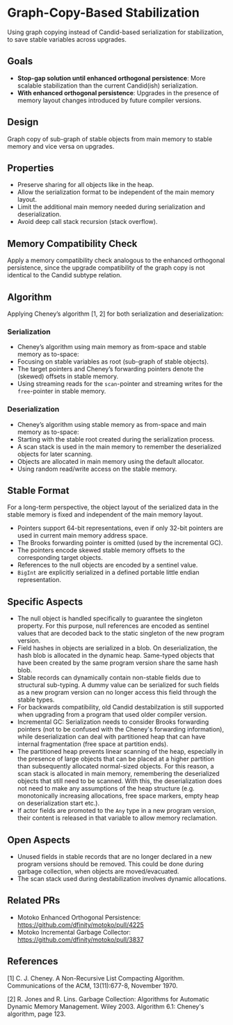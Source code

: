 # Graph-Copy-Based Stabilization

Using graph copying instead of Candid-based serialization for stabilization, to save stable variables across upgrades. 

## Goals

* **Stop-gap solution until enhanced orthogonal persistence**: More scalable stabilization than the current Candid(ish) serialization.
* **With enhanced orthogonal persistence**: Upgrades in the presence of memory layout changes introduced by future compiler versions.

## Design

Graph copy of sub-graph of stable objects from main memory to stable memory and vice versa on upgrades.

## Properties
* Preserve sharing for all objects like in the heap.
* Allow the serialization format to be independent of the main memory layout.
* Limit the additional main memory needed during serialization and deserialization.
* Avoid deep call stack recursion (stack overflow).

## Memory Compatibility Check
Apply a memory compatibility check analogous to the enhanced orthogonal persistence, since the upgrade compatibility of the graph copy is not identical to the Candid subtype relation.

## Algorithm
Applying Cheney’s algorithm [1, 2] for both serialization and deserialization:

### Serialization
* Cheney’s algorithm using main memory as from-space and stable memory as to-space: 
* Focusing on stable variables as root (sub-graph of stable objects).
* The target pointers and Cheney’s forwarding pointers denote the (skewed) offsets in stable memory.
* Using streaming reads for the `scan`-pointer and streaming writes for the `free`-pointer in stable memory.

### Deserialization
* Cheney’s algorithm using stable memory as from-space and main memory as to-space: 
* Starting with the stable root created during the serialization process.
* A scan stack is used in the main memory to remember the deserialized objects for later scanning.
* Objects are allocated in main memory using the default allocator.
* Using random read/write access on the stable memory.

## Stable Format
For a long-term perspective, the object layout of the serialized data in the stable memory is fixed and independent of the main memory layout.
* Pointers support 64-bit representations, even if only 32-bit pointers are used in current main memory address space.
* The Brooks forwarding pointer is omitted (used by the incremental GC).
* The pointers encode skewed stable memory offsets to the corresponding target objects.
* References to the null objects are encoded by a sentinel value.
* `BigInt` are explicitly serialized in a defined portable little endian representation.

## Specific Aspects
* The null object is handled specifically to guarantee the singleton property. For this purpose, null references are encoded as sentinel values that are decoded back to the static singleton of the new program version.
* Field hashes in objects are serialized in a blob. On deserialization, the hash blob is allocated in the dynamic heap. Same-typed objects that have been created by the same program version share the same hash blob.
* Stable records can dynamically contain non-stable fields due to structural sub-typing. A dummy value can be serialized for such fields as a new program version can no longer access this field through the stable types.
* For backwards compatibility, old Candid destabilzation is still supported when upgrading from a program that used older compiler version.
* Incremental GC: Serialization needs to consider Brooks forwarding pointers (not to be confused with the Cheney's forwarding information), while deserialization can deal with partitioned heap that can have internal fragmentation (free space at partition ends).
* The partitioned heap prevents linear scanning of the heap, especially in the presence of large objects that can be placed at a higher partition than subsequently allocated normal-sized objects. For this reason, a scan stack is allocated in main memory, remembering the deserialized objects that still need to be scanned. With this, the deserialization does not need to make any assumptions of the heap structure (e.g. monotonically increasing allocations, free space markers, empty heap on deserialization start etc.).
* If actor fields are promoted to the `Any` type in a new program version, their content is released in that variable to allow memory reclamation.

## Open Aspects
* Unused fields in stable records that are no longer declared in a new program versions should be removed. This could be done during garbage collection, when objects are moved/evacuated.
* The scan stack used during destabilization involves dynamic allocations.

## Related PRs

* Motoko Enhanced Orthogonal Persistence: https://github.com/dfinity/motoko/pull/4225
* Motoko Incremental Garbage Collector: https://github.com/dfinity/motoko/pull/3837

## References

[1] C. J. Cheney. A Non-Recursive List Compacting Algorithm. Communications of the ACM, 13(11):677-8, November 1970.

[2] R. Jones and R. Lins. Garbage Collection: Algorithms for Automatic Dynamic Memory Management. Wiley 2003. Algorithm 6.1: Cheney's algorithm, page 123.
